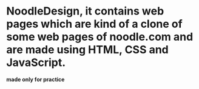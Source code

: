 # NoodleDesign, it contains web pages which are kind of a clone of some web pages of noodle.com and are made using HTML, CSS and JavaScript.
**made only for practice**
